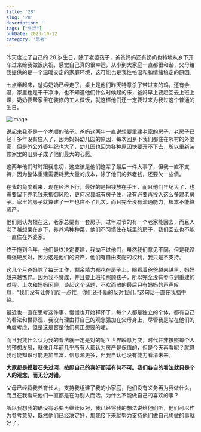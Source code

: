 ```yaml
---
title: '28'
slug: '28'
description: ''
tags: ["生活"]
pubDate: 2023-10-12
category: '思考'
---
```


昨天度过了自己的 28 岁生日，除了老婆孩子，爸爸妈妈还有奶奶也特地从乡下开车过来给我做饭庆祝，感觉自己真的很幸运，从小到大家庭一直都很和谐，父母给我提供的是一个温暖安定的家庭环境，这可能也是我性格温和和情绪稳定的原因。


七点半起床，爸妈奶奶已经走了，桌上是他们昨天特意杀了带过来的鸡，还有余温，家里也是干干净净，也不知道他们什么时候起的床，爸妈早上要赶回去上班上课，奶奶要帮家里在装修的工人做饭，就这样他们还一定要过来为我过这个普通的生日。


![image](https://image.xcanoe.top/blog/dcf9c93a09efc230403ea780d69ce4a3.jpg)


说起来我不是一个孝顺的孩子。爸妈这两年一直说想要重建老家的房子，老房子已经十多年没有住人了，因为妈妈幼儿园的原因，每次回乡下我们都住在邻村的外婆家，但是外公外婆年纪也大了，幼儿园也因为各种原因快要开不下去，所以重新装修家里的旧房子成了他们最大的心愿。


这两年他们时时跟我念叨，这应该是他们这辈子最后一件大事了，但我一直不支持，因为整体重建需要耗费大量的成本，除了他们的养老钱，还要欠一些债。


在我的角度看来，现在经济下行，最好的是把钱放在手里，而且他们年纪大了，也需要留下养老钱来抵御风险，更何况县城有房子住，没有必要再投入这么多建老房子。家里的房子就算建了一年也住不了几次，而且完全没有流通能力，根本不能算资产。


他们则认为根在这，老家总要有一套房子，过年过节的有一个老家能回去，而且人老了越想呆在乡下，养养鸡种种菜，他们不习惯住在城里的房子，我们回去也不能一直住在外婆家。


终于拖到今年，他们最终决定要建，我拗不过他们，虽然我们意见不同，但是我没有强硬反对，因为这是他们的资产，他们有自由支配的权利，我只是不支持。


这几个月爸妈除了每天工作，剩余精力都花在房子上，眼看着爸爸越来越黑，妈妈越来越憔悴。因为我不赞成，并且要上班和照顾孩子，所以完全没有参与到重建的过程。上次和妈妈闲聊，谈起这个话题，不欢而散的最后只有妈妈的声声叹息，“我们没有让你们帮一点忙，你们还不断的反对我们。”这句话一直在我脑中绕。


最近也一直在思考这件事，慢慢也开始释怀了，每个人都是独立的个体，都有自己的看法和世界观，我没有理由将自己的观念强加在父母身上，尽管我是站在他们的角度考虑，但是这是否是他们真正想要的呢。


而且我凭什么认为我的看法就一定是对的呢？世界瞬息万变，时代并非按照每个人的预想发展，就像几年前几乎所有人都认为房产是保值的，但是今天再看呢？就算我可能知识可能更加丰富，信息源更多，但我自认也没有能力看清未来。


**大家都是摸着石头过河，按照自己的喜好而活有何不可。我们各自的看法就只是个人的观念，而无分对错。**


父母已经将我养育长大，支持我组建了我的小家庭，他们没有义务再为我做什么，而且在我看来他们一直都是在为别人而活，为什么不能做自己的喜欢的事？


所以我想我的确没有必要再继续反对，我已经将我的想法说给他们听，他们可以作为参考意见，既然他们已经决定好，那我接下来就努力支持他们做自己想做的事就好了。